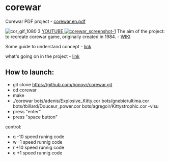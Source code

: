 # corewar

Corewar PDF project - [corewar.en.pdf](https://github.com/honoyr/ft_printf/files/2602610/corewar.en.pdf)

![cor_gif_1080 3](https://user-images.githubusercontent.com/33399226/48820460-ce834c80-ed09-11e8-8ef7-4a7f71eec6d7.gif)
[YOUTUBE ![corewar_screenshot-1](https://user-images.githubusercontent.com/33399226/48819234-d0e2a800-ed03-11e8-9842-ac65e92aa820.png)](https://youtu.be/ErC6H4y1M60)
The aim of the project: to recreate corewar game, originally created in 1984. - [WIKI](https://en.wikipedia.org/wiki/Core_War)

Some guide to understand concept - [link](http://vyznev.net/corewar/guide.html#contents)

what's going on in the project - [link](https://docs.google.com/spreadsheets/d/1SUyQ436oSkVOP07g-zQTM7NeTfxs_Fam2Iky7Cmd3A0/edit?usp=sharing)

## How to launch:

+ git clone https://github.com/honoyr/corewar.git
+ cd corewar
+ make
+ ./corewar bots/adenis/Explosive_Kitty.cor bots/gnebie/ultima.cor bots/tbillard/Douceur_power.cor bots/agregoir/Kittystrophic.cor -visu
+ press "enter"
+ press "space button"

control:
 - q -10 speed runing code
 - w -1  speed runnig code
 - r +10 speed runnig code
 - e +1  speed runnig code

